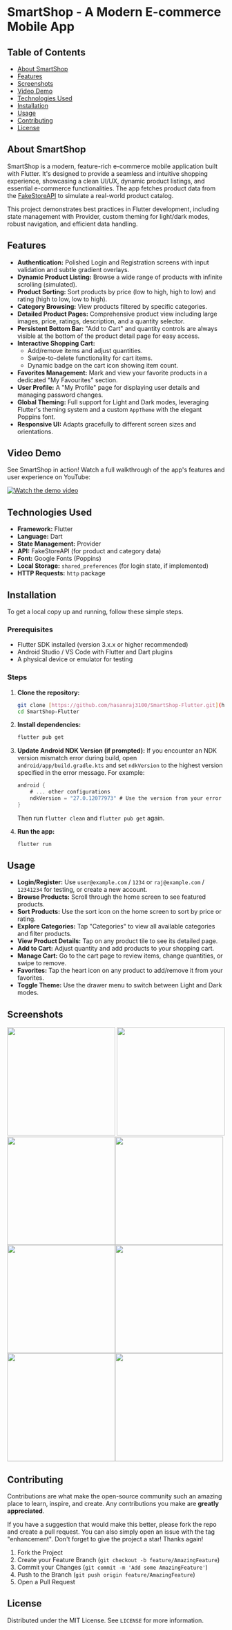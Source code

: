 # SmartShop - A Modern E-commerce Mobile App

## Table of Contents

* [About SmartShop](#about-smartshop)
* [Features](#features)
* [Screenshots](#screenshots)
* [Video Demo](#video-demo)
* [Technologies Used](#technologies-used)
* [Installation](#installation)
* [Usage](#usage)
* [Contributing](#contributing)
* [License](#license)

## About SmartShop

SmartShop is a modern, feature-rich e-commerce mobile application built with Flutter. It's designed to provide a seamless and intuitive shopping experience, showcasing a clean UI/UX, dynamic product listings, and essential e-commerce functionalities. The app fetches product data from the [FakeStoreAPI](https://fakestoreapi.com/) to simulate a real-world product catalog.

This project demonstrates best practices in Flutter development, including state management with Provider, custom theming for light/dark modes, robust navigation, and efficient data handling.

## Features

* **Authentication:** Polished Login and Registration screens with input validation and subtle gradient overlays.
* **Dynamic Product Listing:** Browse a wide range of products with infinite scrolling (simulated).
* **Product Sorting:** Sort products by price (low to high, high to low) and rating (high to low, low to high).
* **Category Browsing:** View products filtered by specific categories.
* **Detailed Product Pages:** Comprehensive product view including large images, price, ratings, description, and a quantity selector.
* **Persistent Bottom Bar:** "Add to Cart" and quantity controls are always visible at the bottom of the product detail page for easy access.
* **Interactive Shopping Cart:**
    * Add/remove items and adjust quantities.
    * Swipe-to-delete functionality for cart items.
    * Dynamic badge on the cart icon showing item count.
* **Favorites Management:** Mark and view your favorite products in a dedicated "My Favourites" section.
* **User Profile:** A "My Profile" page for displaying user details and managing password changes.
* **Global Theming:** Full support for Light and Dark modes, leveraging Flutter's theming system and a custom `AppTheme` with the elegant Poppins font.
* **Responsive UI:** Adapts gracefully to different screen sizes and orientations.


## Video Demo

See SmartShop in action! Watch a full walkthrough of the app's features and user experience on YouTube:

[![Watch the demo video](screenshots/thumbnail.jpg)](https://www.youtube.com/watch?v=g34eJb964_8)

## Technologies Used

* **Framework:** Flutter
* **Language:** Dart
* **State Management:** Provider
* **API:** FakeStoreAPI (for product and category data)
* **Font:** Google Fonts (Poppins)
* **Local Storage:** `shared_preferences` (for login state, if implemented)
* **HTTP Requests:** `http` package

## Installation

To get a local copy up and running, follow these simple steps.

### Prerequisites

* Flutter SDK installed (version 3.x.x or higher recommended)
* Android Studio / VS Code with Flutter and Dart plugins
* A physical device or emulator for testing

### Steps

1.  **Clone the repository:**
    ```bash
    git clone [https://github.com/hasanraj3100/SmartShop-Flutter.git](https://github.com/hasanraj3100/SmartShop-Flutter.git)
    cd SmartShop-Flutter
    ```

2.  **Install dependencies:**
    ```bash
    flutter pub get
    ```

3.  **Update Android NDK Version (if prompted):**
    If you encounter an NDK version mismatch error during build, open `android/app/build.gradle.kts` and set `ndkVersion` to the highest version specified in the error message. For example:
    ```kotlin
    android {
        # ... other configurations
        ndkVersion = "27.0.12077973" # Use the version from your error message
    }
    ```
    Then run `flutter clean` and `flutter pub get` again.

4.  **Run the app:**
    ```bash
    flutter run
    ```

## Usage

* **Login/Register:** Use `user@example.com` / `1234` or `raj@example.com` / `12341234` for testing, or create a new account.
* **Browse Products:** Scroll through the home screen to see featured products.
* **Sort Products:** Use the sort icon on the home screen to sort by price or rating.
* **Explore Categories:** Tap "Categories" to view all available categories and filter products.
* **View Product Details:** Tap on any product tile to see its detailed page.
* **Add to Cart:** Adjust quantity and add products to your shopping cart.
* **Manage Cart:** Go to the cart page to review items, change quantities, or swipe to remove.
* **Favorites:** Tap the heart icon on any product to add/remove it from your favorites.
* **Toggle Theme:** Use the drawer menu to switch between Light and Dark modes.

## Screenshots

<img src="screenshots/smartshop_login_page.jpg" width="250"/> <img src="screenshots/smartshop_register_page.jpg" width="250"/> 
<img src="screenshots/smartshop_home_page.jpg" width="250"/><img src="screenshots/smartshop_product_page.jpg" width="250"/>
<img src="screenshots/smartshop_sorting.jpg" width="250"/><img src="screenshots/smartshop_cart.jpg" width="250"/>
<img src="screenshots/smartshop_favourite.jpg" width="250"/><img src="screenshots/smartshop_home_dark.jpg" width="250"/>
## Contributing

Contributions are what make the open-source community such an amazing place to learn, inspire, and create. Any contributions you make are **greatly appreciated**.

If you have a suggestion that would make this better, please fork the repo and create a pull request. You can also simply open an issue with the tag "enhancement".
Don't forget to give the project a star! Thanks again!

1.  Fork the Project
2.  Create your Feature Branch (`git checkout -b feature/AmazingFeature`)
3.  Commit your Changes (`git commit -m 'Add some AmazingFeature'`)
4.  Push to the Branch (`git push origin feature/AmazingFeature`)
5.  Open a Pull Request

## License

Distributed under the MIT License. See `LICENSE` for more information.
